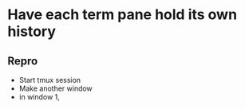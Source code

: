 # Have each term pane hold its own history

## Repro
   - Start tmux session
   - Make another window
   - in window 1, 
